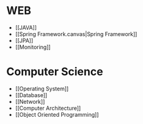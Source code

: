# WEB
- [[JAVA]]
- [[Spring Framework.canvas|Spring Framework]]
- [[JPA]]
- [[Monitoring]]


# Computer Science
- [[Operating System]]
- [[Database]]
- [[Network]]
- [[Computer Architecture]]
- [[Object Oriented Programming]]

